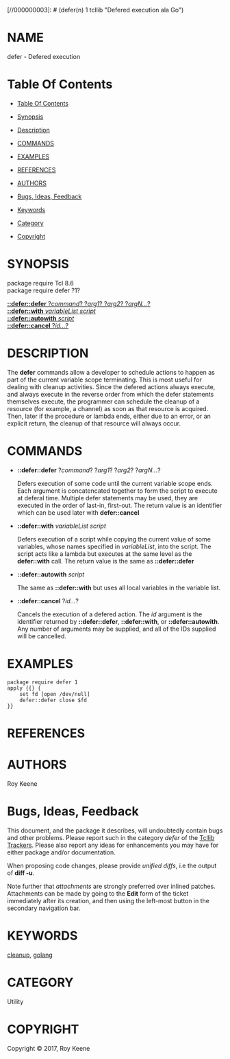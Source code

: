 
[//000000001]: # (defer - Defered execution ala Go)
[//000000002]: # (Generated from file 'defer.man' by tcllib/doctools with format 'markdown')
[//000000003]: # (defer(n) 1 tcllib "Defered execution ala Go")

# NAME

defer - Defered execution

# <a name='toc'></a>Table Of Contents

  -  [Table Of Contents](#toc)

  -  [Synopsis](#synopsis)

  -  [Description](#section1)

  -  [COMMANDS](#section2)

  -  [EXAMPLES](#section3)

  -  [REFERENCES](#section4)

  -  [AUTHORS](#section5)

  -  [Bugs, Ideas, Feedback](#section6)

  -  [Keywords](#keywords)

  -  [Category](#category)

  -  [Copyright](#copyright)

# <a name='synopsis'></a>SYNOPSIS

package require Tcl 8.6  
package require defer ?1?  

[__::defer::defer__ ?*command*? ?*arg1*? ?*arg2*? ?*argN...*?](#1)  
[__::defer::with__ *variableList* *script*](#2)  
[__::defer::autowith__ *script*](#3)  
[__::defer::cancel__ ?*id...*?](#4)  

# <a name='description'></a>DESCRIPTION

The __defer__ commands allow a developer to schedule actions to happen as part
of the current variable scope terminating. This is most useful for dealing with
cleanup activities. Since the defered actions always execute, and always execute
in the reverse order from which the defer statements themselves execute, the
programmer can schedule the cleanup of a resource (for example, a channel) as
soon as that resource is acquired. Then, later if the procedure or lambda ends,
either due to an error, or an explicit return, the cleanup of that resource will
always occur.

# <a name='section2'></a>COMMANDS

  - <a name='1'></a>__::defer::defer__ ?*command*? ?*arg1*? ?*arg2*? ?*argN...*?

    Defers execution of some code until the current variable scope ends. Each
    argument is concatencated together to form the script to execute at deferal
    time. Multiple defer statements may be used, they are executed in the order
    of last-in, first-out. The return value is an identifier which can be used
    later with __defer::cancel__

  - <a name='2'></a>__::defer::with__ *variableList* *script*

    Defers execution of a script while copying the current value of some
    variables, whose names specified in *variableList*, into the script. The
    script acts like a lambda but executes at the same level as the
    __defer::with__ call. The return value is the same as __::defer::defer__

  - <a name='3'></a>__::defer::autowith__ *script*

    The same as __::defer::with__ but uses all local variables in the variable
    list.

  - <a name='4'></a>__::defer::cancel__ ?*id...*?

    Cancels the execution of a defered action. The *id* argument is the
    identifier returned by __::defer::defer__, __::defer::with__, or
    __::defer::autowith__. Any number of arguments may be supplied, and all of
    the IDs supplied will be cancelled.

# <a name='section3'></a>EXAMPLES

    package require defer 1
    apply {{} {
    	set fd [open /dev/null]
    	defer::defer close $fd
    }}

# <a name='section4'></a>REFERENCES

# <a name='section5'></a>AUTHORS

Roy Keene

# <a name='section6'></a>Bugs, Ideas, Feedback

This document, and the package it describes, will undoubtedly contain bugs and
other problems. Please report such in the category *defer* of the [Tcllib
Trackers](http://core.tcl.tk/tcllib/reportlist). Please also report any ideas
for enhancements you may have for either package and/or documentation.

When proposing code changes, please provide *unified diffs*, i.e the output of
__diff -u__.

Note further that *attachments* are strongly preferred over inlined patches.
Attachments can be made by going to the __Edit__ form of the ticket immediately
after its creation, and then using the left-most button in the secondary
navigation bar.

# <a name='keywords'></a>KEYWORDS

[cleanup](../../../../index.md#cleanup), [golang](../../../../index.md#golang)

# <a name='category'></a>CATEGORY

Utility

# <a name='copyright'></a>COPYRIGHT

Copyright &copy; 2017, Roy Keene
